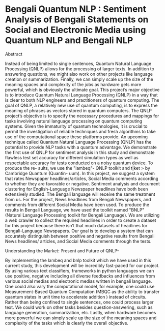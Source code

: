 # Bengali Quantum NLP : Sentiment Analysis of Bengali Statements on Social and Electronic Media using Quantum NLP and Bengali NLP 

Abstract

Instead of being limited to single sentences, Quantum Natural Language Processing
(QNLP) allows for the processing of larger texts. In addition to answering questions,
we might also work on other projects like language creation or summarization. Finally,
we can simply scale up the size of the meaning spaces and complexity of the jobs as
hardware gets more powerful, which is obviously the ultimate goal. This project’s major
objective is to introduce Quantum Natural Language Processing (QNLP) in a way that
is clear to both NLP engineers and practitioners of quantum computing. The goal of
QNLP, a relatively new use of quantum computing, is to express the meaning of phrases
as vectors stored in quantum computers. The QNLP project’s objective is to specify the
necessary procedures and mappings for tasks involving natural language processing on
quantum computing systems. Given the immaturity of quantum technologies, it is crucial
to permit the investigation of reliable techniques and fresh algorithms to take use of the
computational space these platforms provide. An upcoming technique called Quantum
Natural Language Processing (QNLP) has the potential to provide NLP tasks with a
quantum advantage. We demonstrate the first use of QNLP for sentiment analysis in this
study and demonstrate flawless test set accuracy for different simulation types as well as
respectable accuracy for tests conducted on a noisy quantum device. To produce the re-
sults, we use the "lambeq"- QNLP toolkit and t|ket > by Cambridge Quantum (Quantin-
uum). In this project, we suggest a system that rates Newspaper headlines/articles,
Social Media comments according to whether they are favorable or negative. Sentiment
analysis and document clustering for English-Language Newspaper headlines have both
been extensively studied. The Bengali language will receive the same treatment from us.
For the project, News headlines from Bengali Newspapers, and comments from different
Social Media have been used. To produce the results in Bengali Language, we have used
the toolkit named "BNLP" (Natural Language Processing toolkit for Bengali Language).
We are utilizing a web crawler to collect the required headlines in order to create a dataset
for this project because there isn’t that much datasets of headlines for Bengali-Language
Newspapers. Our goal is to develop a system that can accurately distinguish between
positive and negative results from Bengali News headlines/ articles, and Social Media
comments through the tests.

Understanding the Market: Present and Future of QNLP-

By implementing the lambeq and bnlp toolkit which we have used in this current study,
this development will be incredibly fast-paced for our project. By using various text
classifiers, frameworks in python languages we can use positive, negative including all
diverse feedbacks and influences from various social medias and electronic medias written
in bengali language. One could also vary the computational model, for example, one
could use Measurement-Based Quantum Computation (MBQC as the ability to transfer
quantum states in unit time to accelerate addition ) instead of circuits. Rather than
being confined to single sentences, one could process larger text. We could work on
other tasks besides question-answering, such as language generation, summarization, etc.
Lastly, when hardware becomes more powerful we can simply scale up the size of the
meaning spaces and complexity of the tasks which is clearly the overall objective.
